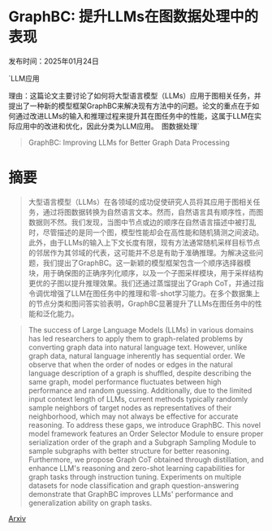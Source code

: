 # GraphBC: 提升LLMs在图数据处理中的表现

发布时间：2025年01月24日

`LLM应用

理由：这篇论文主要讨论了如何将大型语言模型（LLMs）应用于图相关任务，并提出了一种新的模型框架GraphBC来解决现有方法中的问题。论文的重点在于如何通过改进LLMs的输入和推理过程来提升其在图任务中的性能，这属于LLM在实际应用中的改进和优化，因此分类为LLM应用。` `图数据处理`

> GraphBC: Improving LLMs for Better Graph Data Processing

# 摘要

> 大型语言模型（LLMs）在各领域的成功促使研究人员将其应用于图相关任务，通过将图数据转换为自然语言文本。然而，自然语言具有顺序性，而图数据则不然。我们发现，当图中节点或边的顺序在自然语言描述中被打乱时，尽管描述的是同一个图，模型性能却会在高性能和随机猜测之间波动。此外，由于LLMs的输入上下文长度有限，现有方法通常随机采样目标节点的邻居作为其邻域的代表，这可能并不总是有助于准确推理。为解决这些问题，我们提出了GraphBC。这一新颖的模型框架包含一个顺序选择器模块，用于确保图的正确序列化顺序，以及一个子图采样模块，用于采样结构更优的子图以提升推理效果。我们还通过蒸馏提出了Graph CoT，并通过指令调优增强了LLM在图任务中的推理和零-shot学习能力。在多个数据集上的节点分类和图问答实验表明，GraphBC显著提升了LLMs在图任务中的性能和泛化能力。

> The success of Large Language Models (LLMs) in various domains has led researchers to apply them to graph-related problems by converting graph data into natural language text. However, unlike graph data, natural language inherently has sequential order. We observe that when the order of nodes or edges in the natural language description of a graph is shuffled, despite describing the same graph, model performance fluctuates between high performance and random guessing. Additionally, due to the limited input context length of LLMs, current methods typically randomly sample neighbors of target nodes as representatives of their neighborhood, which may not always be effective for accurate reasoning. To address these gaps, we introduce GraphBC. This novel model framework features an Order Selector Module to ensure proper serialization order of the graph and a Subgraph Sampling Module to sample subgraphs with better structure for better reasoning. Furthermore, we propose Graph CoT obtained through distillation, and enhance LLM's reasoning and zero-shot learning capabilities for graph tasks through instruction tuning. Experiments on multiple datasets for node classification and graph question-answering demonstrate that GraphBC improves LLMs' performance and generalization ability on graph tasks.

[Arxiv](https://arxiv.org/abs/2501.14427)